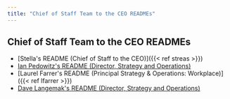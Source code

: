 ```yaml
---
title: "Chief of Staff Team to the CEO READMEs"
---
```


## Chief of Staff Team to the CEO READMEs

- [Stella's README (Chief of Staff to the CEO)]({{< ref streas >}})
- [Ian Pedowitz's README (Director, Strategy and Operations)](https://gitlab.com/ipedowitz)
- [Laurel Farrer's README (Principal Strategy & Operations: Workplace)]({{< ref lfarrer >}})
- [Dave Langemak's README (Director, Strategy and Operations)](https://gitlab.com/dlangemak)
